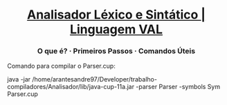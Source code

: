 <h1 align="center">
  <a href="https://github.com/liviagranato/trabalho-compiladores">
    Analisador Léxico e Sintático | Linguagem VAL
  </a>
</h1>

<h3 align="center">
  O que é?
  <span> · </span>
  Primeiros Passos
  <span> · </span>
  Comandos Úteis
 </h3>
Comando para compilar o Parser.cup:

java -jar /home/arantesandre97/Developer/trabalho-compiladores/Analisador/lib/java-cup-11a.jar -parser Parser -symbols Sym Parser.cup
